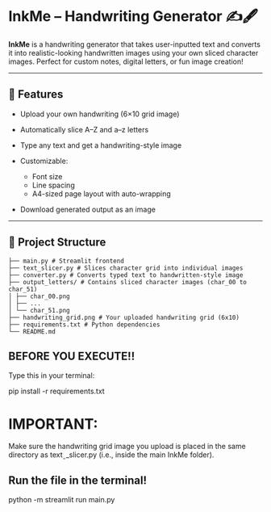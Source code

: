 # InkMe – Handwriting Generator ✍️🖋️

**InkMe** is a handwriting generator that takes user-inputted text and converts it into realistic-looking handwritten images using your own sliced character images. Perfect for custom notes, digital letters, or fun image creation!

---

## 🚀 Features

* Upload your own handwriting (6×10 grid image)
* Automatically slice A–Z and a–z letters
* Type any text and get a handwriting-style image
* Customizable:

  * Font size
  * Line spacing
  * A4-sized page layout with auto-wrapping

* Download generated output as an image

---

## 📁 Project Structure
```InkMe/
├── main.py # Streamlit frontend
├── text_slicer.py # Slices character grid into individual images
├── converter.py # Converts typed text to handwritten-style image
├── output_letters/ # Contains sliced character images (char_00 to char_51)
│ ├── char_00.png
│ ├── ...
│ └── char_51.png
├── handwriting_grid.png # Your uploaded handwriting grid (6x10)
├── requirements.txt # Python dependencies
└── README.md
```


## BEFORE YOU EXECUTE!!


Type this in your terminal:



pip install -r requirements.txt



# IMPORTANT:
Make sure the handwriting grid image you upload is placed in the same directory as textˍ_slicer.py (i.e., inside the main InkMe folder).



## Run the file in the terminal!

python -m streamlit run main.py

